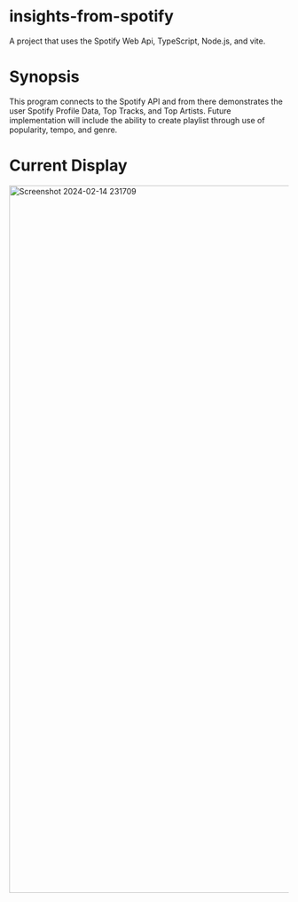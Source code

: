 # insights-from-spotify

A project that uses the Spotify Web Api, TypeScript, Node.js, and vite. 

# Synopsis

This program connects to the Spotify API and from there demonstrates the user Spotify Profile Data, Top Tracks, and Top Artists. Future implementation will include the ability to create playlist through use of popularity, tempo, and genre.

# Current Display
<img width="1275" alt="Screenshot 2024-02-14 231709" src="https://github.com/jo833/insights-from-spotify/assets/77372272/a88117c0-8317-49f6-b941-3ac72453c44b">
